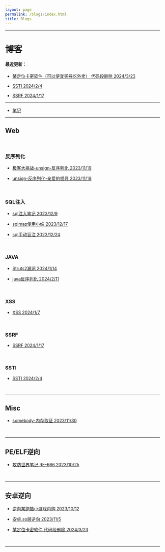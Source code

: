 ```yaml
---
layout: page
permalink: /blogs/index.html
title: Blogs
---
```


***

# 博客

#### 最近更新：

- [某定位卡密软件（可以便宜买券吃外卖） 代码段删除 2024/3/23 ](https://54huarui.github.io/blogs/anduni)

* [SSTI 2024/2/4](https://54huarui.github.io/blogs/SSTI)


* [SSRF 2024/1/17](https://54huarui.github.io/blogs/SSRF)





******


-  [笔记](https://54huarui.github.io/blogs/biji)

******

## Web

<br>

### 反序列化

- [极客大挑战-unsign-反序列化 2023/11/19](https://54huarui.github.io/blogs/unis)

- [unsign-反序列化-亲爱的领导 2023/11/19](https://54huarui.github.io/blogs/unis2)

<br>

### SQL注入

- [sql注入笔记 2023/12/9](https://54huarui.github.io/blogs/sql1)

- [sqlmap使用小结 2023/12/17](https://54huarui.github.io/blogs/sql2)

- [sql手动盲注 2023/12/24](https://54huarui.github.io/blogs/sql3)

<br>

### JAVA

- [Struts2漏洞 2024/1/14](https://54huarui.github.io/blogs/java)

- [java反序列化 2024/2/11](https://54huarui.github.io/blogs/javax)

<br>

### XSS

- [XSS 2024/1/7](https://54huarui.github.io/blogs/xss)

<br>

### SSRF

* [SSRF 2024/1/17](https://54huarui.github.io/blogs/SSRF)

<br>

### SSTI

* [SSTI 2024/2/4](https://54huarui.github.io/blogs/SSTI)

<br>

*********

## Misc
    
- [somebody-内存取证 2023/11/30](https://54huarui.github.io/blogs/somebody)
    
    
<br>

***

## PE/ELF逆向
    
- [攻防世界笔记 RE-666 2023/10/25 ](https://54huarui.github.io/blogs/RE-666)
    
    
<br>

******

## 安卓逆向
    
    
- [逆向某跑酷小游戏内购 2023/10/12 ](https://54huarui.github.io/blogs/paoku)
    
- [安卓.so层逆向 2023/11/5 ](https://54huarui.github.io/blogs/so)

- [某定位卡密软件 代码段删除 2024/3/23 ](https://54huarui.github.io/blogs/anduni)

<br>

******